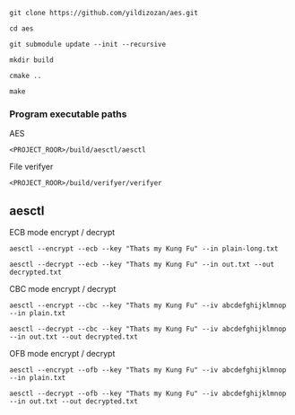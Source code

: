 ```shell
git clone https://github.com/yildizozan/aes.git
```

```shell
cd aes
```

```shell
git submodule update --init --recursive
```

```shell
mkdir build
```

```shell
cmake ..
```

```shell
make
```

### Program executable paths

AES

```shell
<PROJECT_ROOR>/build/aesctl/aesctl
```

File verifyer

```shell
<PROJECT_ROOR>/build/verifyer/verifyer
```

## aesctl

ECB mode encrypt / decrypt

```shell
aesctl --encrypt --ecb --key "Thats my Kung Fu" --in plain-long.txt
```

```shell
aesctl --decrypt --ecb --key "Thats my Kung Fu" --in out.txt --out decrypted.txt
```

CBC mode encrypt / decrypt

```shell
aesctl --encrypt --cbc --key "Thats my Kung Fu" --iv abcdefghijklmnop --in plain.txt
```

```shell
aesctl --decrypt --cbc --key "Thats my Kung Fu" --iv abcdefghijklmnop --in out.txt --out decrypted.txt 
```

OFB mode encrypt / decrypt

```shell
aesctl --encrypt --ofb --key "Thats my Kung Fu" --iv abcdefghijklmnop --in plain.txt
```

```shell
aesctl --decrypt --ofb --key "Thats my Kung Fu" --iv abcdefghijklmnop --in out.txt --out decrypted.txt 
```
